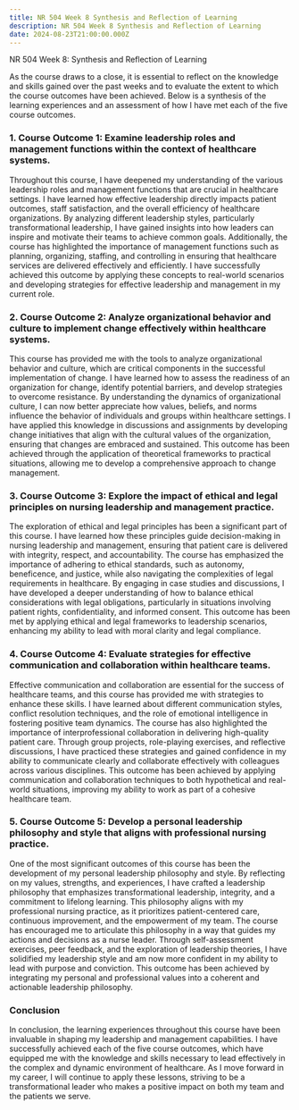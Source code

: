 ```yaml
---
title: NR 504 Week 8 Synthesis and Reflection of Learning
description: NR 504 Week 8 Synthesis and Reflection of Learning
date: 2024-08-23T21:00:00.000Z
---
```


NR 504 Week 8: Synthesis and Reflection of Learning

As the course draws to a close, it is essential to reflect on the knowledge and skills gained over the past weeks and to evaluate the extent to which the course outcomes have been achieved. Below is a synthesis of the learning experiences and an assessment of how I have met each of the five course outcomes.

### 1. Course Outcome 1: Examine leadership roles and management functions within the context of healthcare systems.

Throughout this course, I have deepened my understanding of the various leadership roles and management functions that are crucial in healthcare settings. I have learned how effective leadership directly impacts patient outcomes, staff satisfaction, and the overall efficiency of healthcare organizations. By analyzing different leadership styles, particularly transformational leadership, I have gained insights into how leaders can inspire and motivate their teams to achieve common goals. Additionally, the course has highlighted the importance of management functions such as planning, organizing, staffing, and controlling in ensuring that healthcare services are delivered effectively and efficiently. I have successfully achieved this outcome by applying these concepts to real-world scenarios and developing strategies for effective leadership and management in my current role.

### 2. Course Outcome 2: Analyze organizational behavior and culture to implement change effectively within healthcare systems.

This course has provided me with the tools to analyze organizational behavior and culture, which are critical components in the successful implementation of change. I have learned how to assess the readiness of an organization for change, identify potential barriers, and develop strategies to overcome resistance. By understanding the dynamics of organizational culture, I can now better appreciate how values, beliefs, and norms influence the behavior of individuals and groups within healthcare settings. I have applied this knowledge in discussions and assignments by developing change initiatives that align with the cultural values of the organization, ensuring that changes are embraced and sustained. This outcome has been achieved through the application of theoretical frameworks to practical situations, allowing me to develop a comprehensive approach to change management.

### 3. Course Outcome 3: Explore the impact of ethical and legal principles on nursing leadership and management practice.

The exploration of ethical and legal principles has been a significant part of this course. I have learned how these principles guide decision-making in nursing leadership and management, ensuring that patient care is delivered with integrity, respect, and accountability. The course has emphasized the importance of adhering to ethical standards, such as autonomy, beneficence, and justice, while also navigating the complexities of legal requirements in healthcare. By engaging in case studies and discussions, I have developed a deeper understanding of how to balance ethical considerations with legal obligations, particularly in situations involving patient rights, confidentiality, and informed consent. This outcome has been met by applying ethical and legal frameworks to leadership scenarios, enhancing my ability to lead with moral clarity and legal compliance.

### 4. Course Outcome 4: Evaluate strategies for effective communication and collaboration within healthcare teams.

Effective communication and collaboration are essential for the success of healthcare teams, and this course has provided me with strategies to enhance these skills. I have learned about different communication styles, conflict resolution techniques, and the role of emotional intelligence in fostering positive team dynamics. The course has also highlighted the importance of interprofessional collaboration in delivering high-quality patient care. Through group projects, role-playing exercises, and reflective discussions, I have practiced these strategies and gained confidence in my ability to communicate clearly and collaborate effectively with colleagues across various disciplines. This outcome has been achieved by applying communication and collaboration techniques to both hypothetical and real-world situations, improving my ability to work as part of a cohesive healthcare team.

### 5. Course Outcome 5: Develop a personal leadership philosophy and style that aligns with professional nursing practice.

One of the most significant outcomes of this course has been the development of my personal leadership philosophy and style. By reflecting on my values, strengths, and experiences, I have crafted a leadership philosophy that emphasizes transformational leadership, integrity, and a commitment to lifelong learning. This philosophy aligns with my professional nursing practice, as it prioritizes patient-centered care, continuous improvement, and the empowerment of my team. The course has encouraged me to articulate this philosophy in a way that guides my actions and decisions as a nurse leader. Through self-assessment exercises, peer feedback, and the exploration of leadership theories, I have solidified my leadership style and am now more confident in my ability to lead with purpose and conviction. This outcome has been achieved by integrating my personal and professional values into a coherent and actionable leadership philosophy.

### Conclusion

In conclusion, the learning experiences throughout this course have been invaluable in shaping my leadership and management capabilities. I have successfully achieved each of the five course outcomes, which have equipped me with the knowledge and skills necessary to lead effectively in the complex and dynamic environment of healthcare. As I move forward in my career, I will continue to apply these lessons, striving to be a transformational leader who makes a positive impact on both my team and the patients we serve.

